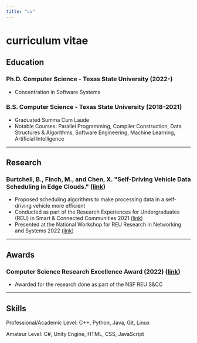 ```yaml
---
title: "cv"
---
```


# curriculum vitae

## Education

### Ph.D. Computer Science - Texas State University (2022-)
- Concentration in Software Systems

### B.S. Computer Science - Texas State University (2018-2021)
- Graduated Summa Cum Laude
- Notable Courses: Parallel Programming, Compiler Construction, Data Structures & Algorithms, Software Engineering, Machine Learning, Artificial Intelligence

***

## Research

### Burtchell, B., Finch, M., and Chen, X. "Self-Driving Vehicle Data Scheduling in Edge Clouds." ([link](./pdf/self_driving_vehicle_data_scheduling_in_edge_clouds.pdf))
- Proposed scheduling algorithms to make processing data in a self-driving vehicle more efficient
- Conducted as part of the Research Experiences for Undergraduates (REU) in Smart & Connected Communities 2021 ([link](https://reuscc.wp.txstate.edu))
- Presented at the National Workshop for REU Research in Networking and Systems 2022 ([link](https://sites.google.com/view/reuns-2022/home))

***

## Awards

### Computer Science Research Excellence Award (2022) ([link](https://cs.txstate.edu/news_events/awards/awards_day/research_excellence_award/))
- Awarded for the research done as part of the NSF REU S&CC

***

## Skills
Professional/Academic Level: C++, Python, Java, Git, Linux

Amateur Level: C#, Unity Engine, HTML, CSS, JavaScript

